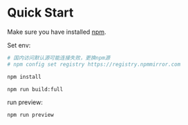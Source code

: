 
# Quick Start

Make sure you have installed [npm](https://www.npmjs.com/).

Set env:

```bash
# 国内访问默认源可能连接失败，更换npm源
# npm config set registry https://registry.npmmirror.com

npm install

npm run build:full
```

run preview:

```bash
npm run preview
```
